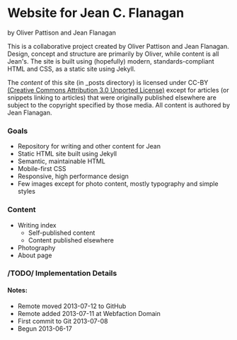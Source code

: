# Website for Jean C. Flanagan

by Oliver Pattison and Jean Flanagan

This is a collaborative project created by Oliver Pattison and Jean Flanagan. Design, concept and structure are primarily by Oliver, while content is all Jean's. The site is built using (hopefully) modern, standards-compliant HTML and CSS, as a static site using Jekyll.

The *content* of this site (in _posts directory) is licensed under CC-BY [(Creative Commons Attribution 3.0 Unported License)](http://creativecommons.org/licenses/by/3.0/deed.en_US) except for articles (or snippets linking to articles) that were originally published elsewhere are subject to the copyright specified by those media. All content is authored by Jean Flanagan.

### Goals

- Repository for writing and other content for Jean
- Static HTML site built using Jekyll
- Semantic, maintainable HTML
- Mobile-first CSS
- Responsive, high performance design
- Few images except for photo content, mostly typography and simple styles

### Content

- Writing index
    - Self-published content
    - Content published elsewhere
- Photography
- About page

### /TODO/ Implementation Details

#### Notes:

- Remote moved 2013-07-12 to GitHub
- Remote added 2013-07-11 at Webfaction Domain
- First commit to Git 2013-07-08
- Begun 2013-06-17
